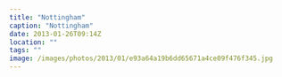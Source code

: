 ```yaml
---
title: "Nottingham"
caption: "Nottingham"
date: 2013-01-26T09:14Z
location: ""
tags: ""
image: /images/photos/2013/01/e93a64a19b6dd65671a4ce09f476f345.jpg
---
```

